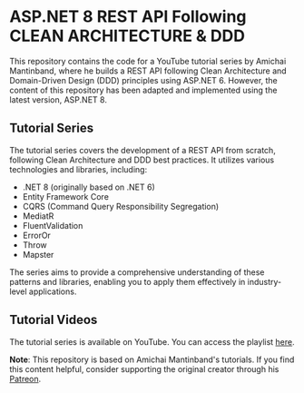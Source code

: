 # ASP.NET 8 REST API Following CLEAN ARCHITECTURE & DDD

This repository contains the code for a YouTube tutorial series by Amichai Mantinband, where he builds a REST API following Clean Architecture and Domain-Driven Design (DDD) principles using ASP.NET 6. However, the content of this repository has been adapted and implemented using the latest version, ASP.NET 8.

## Tutorial Series

The tutorial series covers the development of a REST API from scratch, following Clean Architecture and DDD best practices. It utilizes various technologies and libraries, including:

- .NET 8 (originally based on .NET 6)
- Entity Framework Core
- CQRS (Command Query Responsibility Segregation)
- MediatR
- FluentValidation
- ErrorOr
- Throw
- Mapster

The series aims to provide a comprehensive understanding of these patterns and libraries, enabling you to apply them effectively in industry-level applications.

## Tutorial Videos

The tutorial series is available on YouTube. You can access the playlist [here](https://youtu.be/fhM0V2N1GpY?si=2LjUvnYxICNs6pGy).

**Note**: This repository is based on Amichai Mantinband's tutorials. If you find this content helpful, consider supporting the original creator through his [Patreon](https://www.patreon.com/amantinband).
